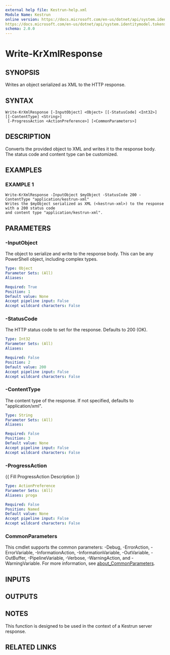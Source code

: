 ```yaml
---
external help file: Kestrun-help.xml
Module Name: Kestrun
online version: https://docs.microsoft.com/en-us/dotnet/api/system.identitymodel.tokens.jwt.jwtsecuritytoken?view=azure-dotnet
https://docs.microsoft.com/en-us/dotnet/api/system.identitymodel.tokens.jwt.jwtsecuritytokenhandler?view=azure-dotnet
schema: 2.0.0
---
```


# Write-KrXmlResponse

## SYNOPSIS
Writes an object serialized as XML to the HTTP response.

## SYNTAX

```
Write-KrXmlResponse [-InputObject] <Object> [[-StatusCode] <Int32>] [[-ContentType] <String>]
 [-ProgressAction <ActionPreference>] [<CommonParameters>]
```

## DESCRIPTION
Converts the provided object to XML and writes it to the response body.
The
status code and content type can be customized.

## EXAMPLES

### EXAMPLE 1
```
Write-KrXmlResponse -InputObject $myObject -StatusCode 200 -ContentType "application/kestrun-xml"
Writes the $myObject serialized as XML (<kestrun-xml>) to the response with a 200 status code
and content type "application/kestrun-xml".
```

## PARAMETERS

### -InputObject
The object to serialize and write to the response body.
This can be any
PowerShell object, including complex types.

```yaml
Type: Object
Parameter Sets: (All)
Aliases:

Required: True
Position: 1
Default value: None
Accept pipeline input: False
Accept wildcard characters: False
```

### -StatusCode
The HTTP status code to set for the response.
Defaults to 200 (OK).

```yaml
Type: Int32
Parameter Sets: (All)
Aliases:

Required: False
Position: 2
Default value: 200
Accept pipeline input: False
Accept wildcard characters: False
```

### -ContentType
The content type of the response.
If not specified, defaults to "application/xml".

```yaml
Type: String
Parameter Sets: (All)
Aliases:

Required: False
Position: 3
Default value: None
Accept pipeline input: False
Accept wildcard characters: False
```

### -ProgressAction
{{ Fill ProgressAction Description }}

```yaml
Type: ActionPreference
Parameter Sets: (All)
Aliases: proga

Required: False
Position: Named
Default value: None
Accept pipeline input: False
Accept wildcard characters: False
```

### CommonParameters
This cmdlet supports the common parameters: -Debug, -ErrorAction, -ErrorVariable, -InformationAction, -InformationVariable, -OutVariable, -OutBuffer, -PipelineVariable, -Verbose, -WarningAction, and -WarningVariable. For more information, see [about_CommonParameters](http://go.microsoft.com/fwlink/?LinkID=113216).

## INPUTS

## OUTPUTS

## NOTES
This function is designed to be used in the context of a Kestrun server response.

## RELATED LINKS
